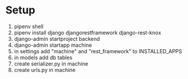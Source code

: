 # Setup

1. pipenv shell
2. pipenv install django djangorestframework django-rest-knox
3. django-admin startproject backend
4. django-admin startapp machine
5. in settings add "machine" and "rest_framework" to INSTALLED_APPS
6. in models add db tables
7. create serializer.py in machine
8. create urls.py in machine
